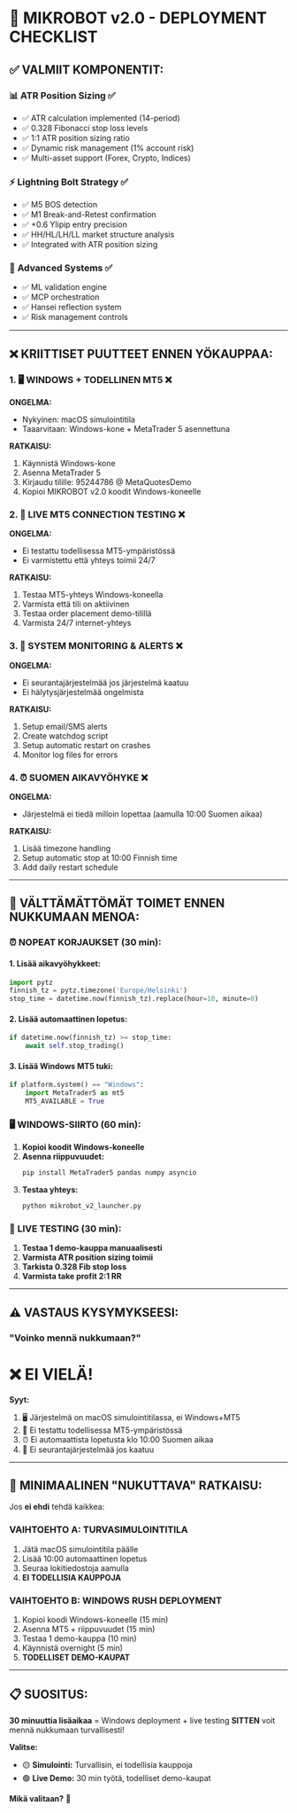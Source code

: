 # 🚨 MIKROBOT v2.0 - DEPLOYMENT CHECKLIST

## ✅ **VALMIIT KOMPONENTIT:**

### 📊 **ATR Position Sizing** ✅
- ✅ ATR calculation implemented (14-period)
- ✅ 0.328 Fibonacci stop loss levels
- ✅ 1:1 ATR position sizing ratio
- ✅ Dynamic risk management (1% account risk)
- ✅ Multi-asset support (Forex, Crypto, Indices)

### ⚡ **Lightning Bolt Strategy** ✅  
- ✅ M5 BOS detection
- ✅ M1 Break-and-Retest confirmation
- ✅ +0.6 Ylipip entry precision
- ✅ HH/HL/LH/LL market structure analysis
- ✅ Integrated with ATR position sizing

### 🤖 **Advanced Systems** ✅
- ✅ ML validation engine
- ✅ MCP orchestration
- ✅ Hansei reflection system
- ✅ Risk management controls

---

## ❌ **KRIITTISET PUUTTEET ENNEN YÖKAUPPAA:**

### 1. **🖥️ WINDOWS + TODELLINEN MT5** ❌
**ONGELMA:** 
- Nykyinen: macOS simulointitila
- Taaarvitaan: Windows-kone + MetaTrader 5 asennettuna

**RATKAISU:**
1. Käynnistä Windows-kone
2. Asenna MetaTrader 5
3. Kirjaudu tilille: 95244786 @ MetaQuotesDemo
4. Kopioi MIKROBOT v2.0 koodit Windows-koneelle

### 2. **📡 LIVE MT5 CONNECTION TESTING** ❌
**ONGELMA:**
- Ei testattu todellisessa MT5-ympäristössä
- Ei varmistettu että yhteys toimii 24/7

**RATKAISU:**
1. Testaa MT5-yhteys Windows-koneella
2. Varmista että tili on aktiivinen
3. Testaa order placement demo-tilillä
4. Varmista 24/7 internet-yhteys

### 3. **🔄 SYSTEM MONITORING & ALERTS** ❌
**ONGELMA:**
- Ei seurantajärjestelmää jos järjestelmä kaatuu
- Ei hälytysjärjestelmää ongelmista

**RATKAISU:**
1. Setup email/SMS alerts
2. Create watchdog script
3. Setup automatic restart on crashes
4. Monitor log files for errors

### 4. **⏰ SUOMEN AIKAVYÖHYKE** ❌
**ONGELMA:**
- Järjestelmä ei tiedä milloin lopettaa (aamulla 10:00 Suomen aikaa)

**RATKAISU:**
1. Lisää timezone handling
2. Setup automatic stop at 10:00 Finnish time
3. Add daily restart schedule

---

## 🚨 **VÄLTTÄMÄTTÖMÄT TOIMET ENNEN NUKKUMAAN MENOA:**

### ⏰ **NOPEAT KORJAUKSET (30 min):**

#### 1. Lisää aikavyöhykkeet:
```python
import pytz
finnish_tz = pytz.timezone('Europe/Helsinki')
stop_time = datetime.now(finnish_tz).replace(hour=10, minute=0)
```

#### 2. Lisää automaattinen lopetus:
```python
if datetime.now(finnish_tz) >= stop_time:
    await self.stop_trading()
```

#### 3. Lisää Windows MT5 tuki:
```python
if platform.system() == "Windows":
    import MetaTrader5 as mt5
    MT5_AVAILABLE = True
```

### 🖥️ **WINDOWS-SIIRTO (60 min):**

1. **Kopioi koodit Windows-koneelle**
2. **Asenna riippuvuudet:**
   ```bash
   pip install MetaTrader5 pandas numpy asyncio
   ```
3. **Testaa yhteys:**
   ```bash
   python mikrobot_v2_launcher.py
   ```

### 📡 **LIVE TESTING (30 min):**

1. **Testaa 1 demo-kauppa manuaalisesti**
2. **Varmista ATR position sizing toimii**
3. **Tarkista 0.328 Fib stop loss**
4. **Varmista take profit 2:1 RR**

---

## ⚠️ **VASTAUS KYSYMYKSEESI:**

### **"Voinko mennä nukkumaan?"**
# ❌ **EI VIELÄ!**

**Syyt:**
1. 🖥️ Järjestelmä on macOS simulointitilassa, ei Windows+MT5
2. 📡 Ei testattu todellisessa MT5-ympäristössä  
3. ⏰ Ei automaattista lopetusta klo 10:00 Suomen aikaa
4. 🚨 Ei seurantajärjestelmää jos kaatuu

---

## 🎯 **MINIMAALINEN "NUKUTTAVA" RATKAISU:**

Jos **ei ehdi** tehdä kaikkea:

### **VAIHTOEHTO A: TURVASIMULOINTITILA**
1. Jätä macOS simulointitila päälle
2. Lisää 10:00 automaattinen lopetus
3. Seuraa lokitiedostoja aamulla
4. **EI TODELLISIA KAUPPOJA**

### **VAIHTOEHTO B: WINDOWS RUSH DEPLOYMENT** 
1. Kopioi koodi Windows-koneelle (15 min)
2. Asenna MT5 + riippuvuudet (15 min)  
3. Testaa 1 demo-kauppa (10 min)
4. Käynnistä overnight (5 min)
5. **TODELLISET DEMO-KAUPAT**

---

## 📋 **SUOSITUS:**

**30 minuuttia lisäaikaa** = Windows deployment + live testing
**SITTEN** voit mennä nukkumaan turvallisesti! 

**Valitse:**
- 🟡 **Simulointi:** Turvallisin, ei todellisia kauppoja
- 🟢 **Live Demo:** 30 min työtä, todelliset demo-kaupat

**Mikä valitaan?** 🤔